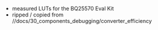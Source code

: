 - measured LUTs for the BQ25570 Eval Kit 
- ripped / copied from //docs/30_components_debugging/converter_efficiency